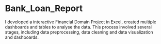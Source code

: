 # Bank_Loan_Report
I developed a interactive Financial Domain Project in Excel, created multiple dashboards and tables to analyse the data. This process involved several stages, including data preprocessing, data cleaning and data visualization and dashboards.
